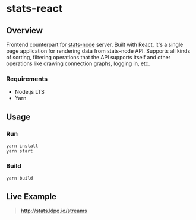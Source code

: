 # stats-react

## Overview

Frontend counterpart for [stats-node](https://github.com/rebelvg/stats-node) server.
Built with React, it's a single page application for rendering data from stats-node API. Supports all kinds of sorting, filtering operations that the API supports itself and other operations like drawing connection graphs, logging in, etc.

### Requirements

- Node.js LTS
- Yarn

## Usage

### Run

```
yarn install
yarn start
```

### Build

```
yarn build
```

## Live Example

> http://stats.klpq.io/streams
